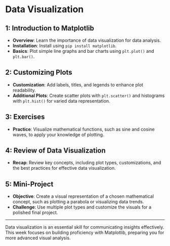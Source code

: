 # Data Visualization

## 1: Introduction to Matplotlib
- **Overview**: Learn the importance of data visualization for data analysis.
- **Installation**: Install using `pip install matplotlib`.
- **Basics**: Plot simple line graphs and bar charts using `plt.plot()` and `plt.bar()`.

## 2: Customizing Plots
- **Customization**: Add labels, titles, and legends to enhance plot readability.
- **Additional Plots**: Create scatter plots with `plt.scatter()` and histograms with `plt.hist()` for varied data representation.

## 3: Exercises
- **Practice**: Visualize mathematical functions, such as sine and cosine waves, to apply your knowledge of plotting.

## 4: Review of Data Visualization
- **Recap**: Review key concepts, including plot types, customizations, and the best practices for effective data visualization.

## 5: Mini-Project
- **Objective**: Create a visual representation of a chosen mathematical concept, such as plotting a parabola or visualizing data trends.
- **Challenge**: Use multiple plot types and customize the visuals for a polished final project.

---

Data visualization is an essential skill for communicating insights effectively. This week focuses on building proficiency with Matplotlib, preparing you for more advanced visual analysis.
